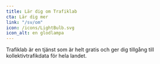 ```yaml
---
title: Lär dig om Trafiklab
cta: Lär dig mer
link: "/sv/om"
icon: /icons/LightBulb.svg
icon_alt: en glodlampa
---
```

Trafiklab är en tjänst som är helt gratis och ger dig tillgång till kollektivtrafikdata för hela landet.
